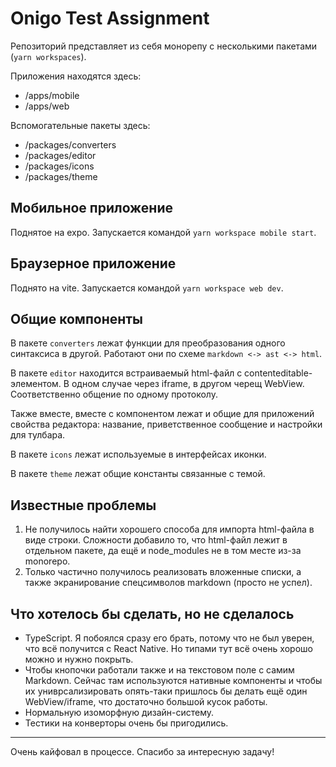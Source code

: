 Onigo Test Assignment
=====================

Репозиторий представляет из себя монорепу с несколькими пакетами (`yarn workspaces`).

Приложения находятся здесь:

- /apps/mobile
- /apps/web

Вспомогательные пакеты здесь:

- /packages/converters
- /packages/editor
- /packages/icons
- /packages/theme

Мобильное приложение
--------------------

Поднятое на expo. Запускается командой `yarn workspace mobile start`.

Браузерное приложение
---------------------

Поднято на vite. Запускается командой `yarn workspace web dev`.

Общие компоненты
----------------

В пакете `converters` лежат функции для преобразования одного синтаксиса в другой. Работают они по схеме `markdown <-> ast <-> html`.

В пакете `editor` находится встраиваемый html-файл с contenteditable-элементом. В одном случае через iframe, в другом черещ WebView. Соответственно общение по одному протоколу.

Также вместе, вместе с компонентом лежат и общие для приложений свойства редактора: название, приветственное сообщение и настройки для тулбара.

В пакете `icons` лежат используемые в интерфейсах иконки.

В пакете `theme` лежат общие константы связанные с темой.

Известные проблемы
------------------

1. Не получилось найти хорошего способа для импорта html-файла в виде строки. Сложности добавило то, что html-файл лежит в отдельном пакете, да ещё и node_modules не в том месте из-за monorepo.
2. Только частично получилось реализовать вложенные списки, а также экранирование спецсимволов markdown (просто не успел).

Что хотелось бы сделать, но не сделалось
----------------------------------------
- TypeScript. Я побоялся сразу его брать, потому что не был уверен, что всё получится с React Native. Но типами тут всё очень хорошо можно и нужно покрыть.
- Чтобы кнопочки работали также и на текстовом поле с самим Markdown. Сейчас там используются нативные компоненты и чтобы их униврсализировать опять-таки пришлось бы делать ещё один WebView/iframe, что достаточно большой кусок работы.
- Нормальную изоморфную дизайн-систему.
- Тестики на конверторы очень бы пригодились.

---

Очень кайфовал в процессе. Спасибо за интересную задачу!

